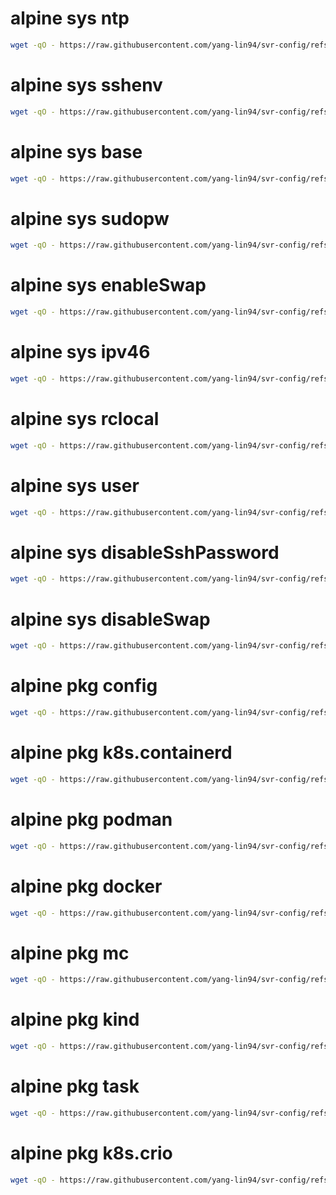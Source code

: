 # alpine sys ntp

```bash
wget -qO - https://raw.githubusercontent.com/yang-lin94/svr-config/refs/heads/main/alpine/sys/ntp/ntp.txt | sudo bash
```

# alpine sys sshenv

```bash
wget -qO - https://raw.githubusercontent.com/yang-lin94/svr-config/refs/heads/main/alpine/sys/sshenv/sshenv.txt | sudo bash
```

# alpine sys base

```bash
wget -qO - https://raw.githubusercontent.com/yang-lin94/svr-config/refs/heads/main/alpine/sys/base/base.txt | sudo bash
```

# alpine sys sudopw

```bash
wget -qO - https://raw.githubusercontent.com/yang-lin94/svr-config/refs/heads/main/alpine/sys/sudopw/sudopw.txt | sudo bash
```

# alpine sys enableSwap

```bash
wget -qO - https://raw.githubusercontent.com/yang-lin94/svr-config/refs/heads/main/alpine/sys/enableSwap/enableSwap.txt | sudo bash
```

# alpine sys ipv46

```bash
wget -qO - https://raw.githubusercontent.com/yang-lin94/svr-config/refs/heads/main/alpine/sys/ipv46/ipv46.txt | sudo bash
```

# alpine sys rclocal

```bash
wget -qO - https://raw.githubusercontent.com/yang-lin94/svr-config/refs/heads/main/alpine/sys/rclocal/rclocal.txt | sudo bash
```

# alpine sys user

```bash
wget -qO - https://raw.githubusercontent.com/yang-lin94/svr-config/refs/heads/main/alpine/sys/user/user.txt | sudo bash
```

# alpine sys disableSshPassword

```bash
wget -qO - https://raw.githubusercontent.com/yang-lin94/svr-config/refs/heads/main/alpine/sys/disableSshPassword/disableSshPassword.txt | sudo bash
```

# alpine sys disableSwap

```bash
wget -qO - https://raw.githubusercontent.com/yang-lin94/svr-config/refs/heads/main/alpine/sys/disableSwap/disableSwap.txt | sudo bash
```

# alpine pkg config

```bash
wget -qO - https://raw.githubusercontent.com/yang-lin94/svr-config/refs/heads/main/alpine/pkg/config/config.txt | sudo bash
```

# alpine pkg k8s.containerd

```bash
wget -qO - https://raw.githubusercontent.com/yang-lin94/svr-config/refs/heads/main/alpine/pkg/k8s.containerd/k8s.containerd.txt | sudo bash
```

# alpine pkg podman

```bash
wget -qO - https://raw.githubusercontent.com/yang-lin94/svr-config/refs/heads/main/alpine/pkg/podman/podman.txt | sudo bash
```

# alpine pkg docker

```bash
wget -qO - https://raw.githubusercontent.com/yang-lin94/svr-config/refs/heads/main/alpine/pkg/docker/docker.txt | sudo bash
```

# alpine pkg mc

```bash
wget -qO - https://raw.githubusercontent.com/yang-lin94/svr-config/refs/heads/main/alpine/pkg/mc/mc.txt | sudo bash
```

# alpine pkg kind

```bash
wget -qO - https://raw.githubusercontent.com/yang-lin94/svr-config/refs/heads/main/alpine/pkg/kind/kind.txt | sudo bash
```

# alpine pkg task

```bash
wget -qO - https://raw.githubusercontent.com/yang-lin94/svr-config/refs/heads/main/alpine/pkg/task/task.txt | sudo bash
```

# alpine pkg k8s.crio

```bash
wget -qO - https://raw.githubusercontent.com/yang-lin94/svr-config/refs/heads/main/alpine/pkg/k8s.crio/k8s.crio.txt | sudo bash
```


